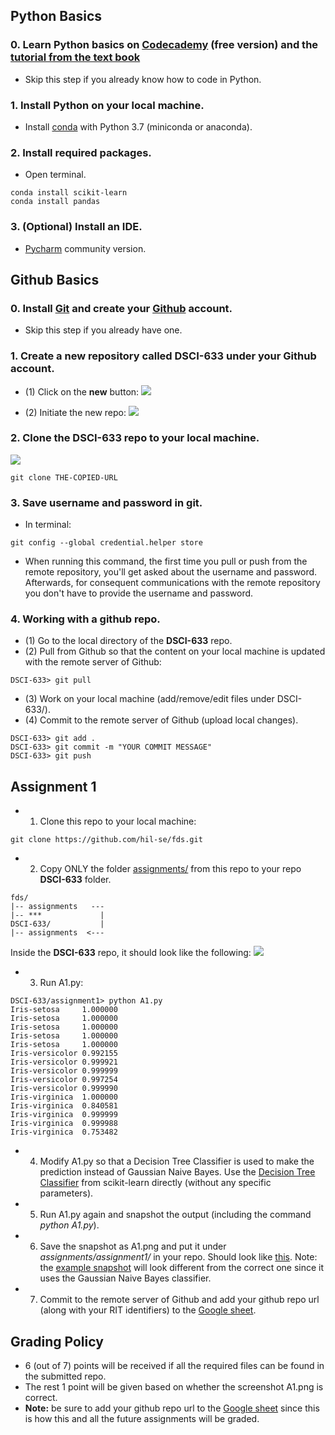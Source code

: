 ## Python Basics

### 0. Learn Python basics on [Codecademy](https://www.codecademy.com/learn/learn-python) (free version) and the [tutorial from the text book](http://www.cse.msu.edu/~ptan/dmbook/tutorials/tutorial1/tutorial1.html)
 - Skip this step if you already know how to code in Python.

### 1. Install Python on your local machine.

 - Install [conda](https://docs.conda.io/projects/conda/en/latest/user-guide/install/) with Python 3.7 (miniconda or anaconda).
 
### 2. Install required packages.
 - Open terminal.
 ```
 conda install scikit-learn
 conda install pandas
 ```
 
### 3. (Optional) Install an IDE.
 - [Pycharm](https://www.jetbrains.com/pycharm/) community version.
 

## Github Basics

### 0. Install [Git](https://git-scm.com/downloads) and create your [Github](https://github.com/) account.
 - Skip this step if you already have one.

### 1. Create a new repository called **DSCI-633** under your Github account.
 - (1) Click on the **new** button:
 ![](https://github.com/hil-se/fse/blob/master/img/create_repo.png?raw=yes)
 
 - (2) Initiate the new repo:
 ![](https://github.com/hil-se/fse/blob/master/img/init_repo.png?raw=yes)

### 2. Clone the **DSCI-633** repo to your local machine.
 ![](https://github.com/hil-se/fse/blob/master/img/clone_repo.png?raw=yes)
 ```
 git clone THE-COPIED-URL
 ```

### 3. Save username and password in git.
 - In terminal:
 ```
 git config --global credential.helper store
 ```
 - When running this command, the first time you pull or push from the remote repository, you'll get asked about the username and password. Afterwards, for consequent communications with the remote repository you don't have to provide the username and password.

### 4. Working with a github repo.
 - (1) Go to the local directory of the **DSCI-633** repo.
 - (2) Pull from Github so that the content on your local machine is updated with the remote server of Github:
 ```
 DSCI-633> git pull
 ```
 - (3) Work on your local machine (add/remove/edit files under DSCI-633/).
 - (4) Commit to the remote server of Github (upload local changes).
 ```
 DSCI-633> git add .
 DSCI-633> git commit -m "YOUR COMMIT MESSAGE"
 DSCI-633> git push
 ```
 
 ## Assignment 1
 - 1. Clone this repo to your local machine:
 ```
 git clone https://github.com/hil-se/fds.git
 ```
 - 2. Copy ONLY the folder [assignments/](https://github.com/hil-se/fse/tree/master/assignments/) from this repo to your repo **DSCI-633** folder. 
 ```
 fds/
 |-- assignments   ---
 |-- ***             |
 DSCI-633/           |
 |-- assignments  <---
 ```
 Inside the **DSCI-633** repo, it should look like the following:
 ![](https://github.com/hil-se/fse/blob/master/img/download_A1.png?raw=yes)
 - 3. Run A1.py:
 ```
 DSCI-633/assignment1> python A1.py
 Iris-setosa     1.000000
 Iris-setosa     1.000000
 Iris-setosa     1.000000
 Iris-setosa     1.000000
 Iris-setosa     1.000000
 Iris-versicolor 0.992155
 Iris-versicolor 0.999921
 Iris-versicolor 0.999999
 Iris-versicolor 0.997254
 Iris-versicolor 0.999990
 Iris-virginica  1.000000
 Iris-virginica  0.840581
 Iris-virginica  0.999999
 Iris-virginica  0.999988
 Iris-virginica  0.753482
 ```
 - 4. Modify A1.py so that a Decision Tree Classifier is used to make the prediction instead of Gaussian Naive Bayes. Use the [Decision Tree Classifier](https://scikit-learn.org/stable/modules/tree.html#classification) from scikit-learn directly (without any specific parameters).
 - 5. Run A1.py again and snapshot the output (including the command *python A1.py*). 
 - 6. Save the snapshot as A1.png and put it under *assignments/assignment1/* in your repo. Should look like [this](https://github.com/azhe825/DSCI-633/tree/master/assignments/assignment1). Note: the [example snapshot](https://github.com/azhe825/DSCI-633/tree/master/assignments/assignment1/A1.png) will look different from the correct one since it uses the Gaussian Naive Bayes classifier.
 - 7. Commit to the remote server of Github and add your github repo url (along with your RIT identifiers) to the [Google sheet](https://docs.google.com/spreadsheets/d/1bl-qhYIAlT9cBOxcNEQP3vyrwQL2ejUSg4kb2XoUNxM/edit?usp=sharing).
 
 ## Grading Policy
 - 6 (out of 7) points will be received if all the required files can be found in the submitted repo.
 - The rest 1 point will be given based on whether the screenshot A1.png is correct.
 - **Note:** be sure to add your github repo url to the [Google sheet](https://docs.google.com/spreadsheets/d/1bl-qhYIAlT9cBOxcNEQP3vyrwQL2ejUSg4kb2XoUNxM/edit?usp=sharing) since this is how this and all the future assignments will be graded.
 
 
